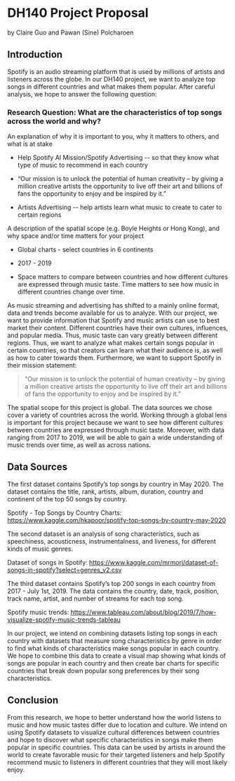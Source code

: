 # DH140 Project Proposal
by Claire Guo and Pawan (Sine) Polcharoen

## Introduction
Spotify is an audio streaming platform that is used by millions of artists and listeners across the globe. In our DH140 project, we want to analyze top songs in different countries and what makes them popular. After careful analysis, we hope to answer the following question:

### Research Question: What are the characteristics of top songs across the world and why?
An explanation of why it is important to you, why it matters to others, and what is at stake
* Help Spotify AI Mission/Spotify Advertising -- so that they know what type of music to recommend in each country
 
 * “Our mission is to unlock the potential of human creativity – by giving a million creative artists the opportunity to live off their art and billions of fans the opportunity to enjoy and be inspired by it.”
 
* Artists Advertising -- help artists learn what music to create to cater to certain regions


A description of the spatial scope (e.g. Boyle Heights or Hong Kong), and why space and/or time matters for your project

* Global charts - select countries in 6 continents 

* 2017 - 2019

* Space matters to compare between countries and how different cultures are expressed through music taste. Time matters to see how music in different countries change over time.

As music streaming and advertising has shifted to a mainly online format, data and trends become available for us to analyze. With our project, we want to provide information that Spotify and music artists can use to best market their content. Different countries have their own cultures, influences, and popular media. Thus, music taste can vary greatly between different regions. Thus, we want to analyze what makes certain songs popular in certain countries, so that creators can learn what their audience is, as well as how to cater towards them. Furthermore, we want to support Spotify in their mission statement:

> “Our mission is to unlock the potential of human creativity – by giving a million creative artists the opportunity to live off their art and billions of fans the opportunity to enjoy and be inspired by it.”

The spatial scope for this project is global. The data sources we chose cover a variety of countries across the world. Working through a global lens is important for this project because we want to see how different cultures between countries are expressed through music taste. Moreover, with data ranging from 2017 to 2019, we will be able to gain a wide understanding of music trends over time, as well as across nations. 


## Data Sources

The first dataset contains Spotify’s top songs by country in May 2020. The dataset contains the title, rank, artists, album, duration, country and continent of the top 50 songs by country.

Spotify - Top Songs by Country Charts: https://www.kaggle.com/hkapoor/spotify-top-songs-by-country-may-2020

The second dataset is an analysis of song characteristics, such as speechiness, acousticness, instrumentalness, and liveness, for different kinds of music genres.

Dataset of songs in Spotify: https://www.kaggle.com/mrmorj/dataset-of-songs-in-spotify?select=genres_v2.csv


The third dataset contains Spotify’s top 200 songs in each country from 2017 - July 1st, 2019. The data contains the country, date, track, position, track name, artist, and number of streams for each top song.

Spotify music trends: https://www.tableau.com/about/blog/2019/7/how-visualize-spotify-music-trends-tableau


In our project, we intend on combining datasets listing top songs in each country with datasets that measure song characteristics by genre in order to find what kinds of characteristics make songs popular in each country. We hope to combine this data to create a visual map showing what kinds of songs are popular in each country and then create bar charts for specific countries that break down popular song preferences by their song characteristics.

## Conclusion

From this research, we hope to better understand how the world listens to music and how music tastes differ due to location and culture. We intend on using Spotify datasets to visualize cultural differences between countries and hope to discover what specific characteristics in songs make them popular in specific countries. This data can be used by artists in around the world to create favorable music for their targeted listeners and help Spotify recommend music to listeners in different countries that they will most likely enjoy. 
